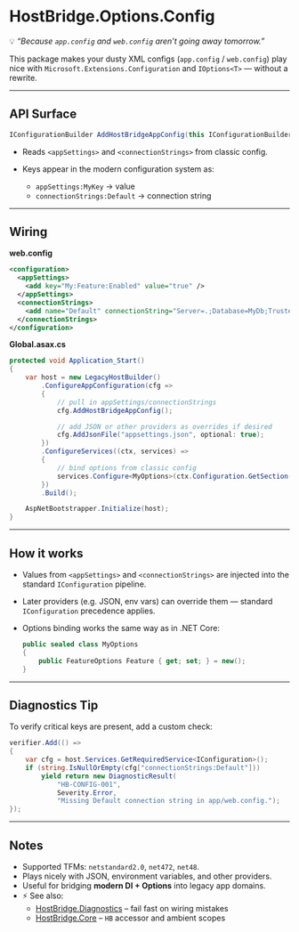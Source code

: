 ﻿[//]: # (./src/HostBridge.Options.Config/README.md)

# HostBridge.Options.Config

💡 *“Because `app.config` and `web.config` aren’t going away tomorrow.”*

This package makes your dusty XML configs (`app.config` / `web.config`) play nice with
`Microsoft.Extensions.Configuration` and `IOptions<T>` — without a rewrite.

---

## API Surface

```csharp
IConfigurationBuilder AddHostBridgeAppConfig(this IConfigurationBuilder builder)
````

* Reads `<appSettings>` and `<connectionStrings>` from classic config.
* Keys appear in the modern configuration system as:

    * `appSettings:MyKey` → value
    * `connectionStrings:Default` → connection string

---

## Wiring

**web.config**

```xml
<configuration>
  <appSettings>
    <add key="My:Feature:Enabled" value="true" />
  </appSettings>
  <connectionStrings>
    <add name="Default" connectionString="Server=.;Database=MyDb;Trusted_Connection=True;" />
  </connectionStrings>
</configuration>
```

**Global.asax.cs**

```csharp
protected void Application_Start()
{
    var host = new LegacyHostBuilder()
        .ConfigureAppConfiguration(cfg =>
        {
            // pull in appSettings/connectionStrings
            cfg.AddHostBridgeAppConfig();

            // add JSON or other providers as overrides if desired
            cfg.AddJsonFile("appsettings.json", optional: true);
        })
        .ConfigureServices((ctx, services) =>
        {
            // bind options from classic config
            services.Configure<MyOptions>(ctx.Configuration.GetSection("My"));
        })
        .Build();

    AspNetBootstrapper.Initialize(host);
}
```

---

## How it works

* Values from `<appSettings>` and `<connectionStrings>` are injected into the standard
  `IConfiguration` pipeline.
* Later providers (e.g. JSON, env vars) can override them — standard `IConfiguration`
  precedence applies.
* Options binding works the same way as in .NET Core:

  ```csharp
  public sealed class MyOptions
  {
      public FeatureOptions Feature { get; set; } = new();
  }
  ```

---

## Diagnostics Tip

To verify critical keys are present, add a custom check:

```csharp
verifier.Add(() =>
{
    var cfg = host.Services.GetRequiredService<IConfiguration>();
    if (string.IsNullOrEmpty(cfg["connectionStrings:Default"]))
        yield return new DiagnosticResult(
            "HB-CONFIG-001",
            Severity.Error,
            "Missing Default connection string in app/web.config.");
});
```

---

## Notes

* Supported TFMs: `netstandard2.0`, `net472`, `net48`.
* Plays nicely with JSON, environment variables, and other providers.
* Useful for bridging **modern DI + Options** into legacy app domains.
* ⚡ See also:
    * [HostBridge.Diagnostics](../HostBridge.Diagnostics/README.md) – fail fast on wiring mistakes
    * [HostBridge.Core](../HostBridge.Core/README.md) – `HB` accessor and ambient scopes
